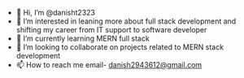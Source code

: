 - 👋 Hi, I’m @danisht2323
- 👀 I’m interested in leaning more about full stack development and shifting my career from IT support to software developer
- 🌱 I’m currently learning MERN full stack
- 💞️ I’m looking to collaborate on projects related to MERN stack development
- 📫 How to reach me email- danish2943612@gmail.com

<!---
danisht2323/danisht2323 is a ✨ special ✨ repository because its `README.md` (this file) appears on your GitHub profile.
You can click the Preview link to take a look at your changes.
--->
